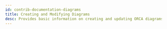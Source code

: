```yaml
---
id: contrib-documentation-diagrams
title: Creating and Modifying Diagrams
desc: Provides basic information on creating and updating ORCA diagrams
---
```

